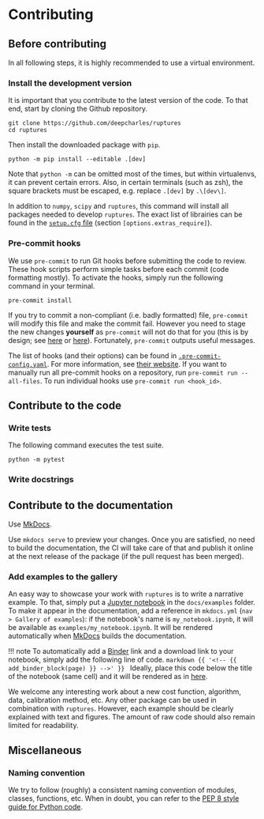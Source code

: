 # Contributing


## Before contributing

In all following steps, it is highly recommended to use a virtual environment.

### Install the development version

It is important that you contribute to the latest version of the code.
To that end, start by cloning the Github repository.

```
git clone https://github.com/deepcharles/ruptures
cd ruptures
```

Then install the downloaded package with `pip`.

```
python -m pip install --editable .[dev]
```

Note that `python -m` can be omitted most of the times, but within virtualenvs, it can prevent certain errors.
Also, in certain terminals (such as zsh), the square brackets must be escaped, e.g. replace `.[dev]` by `.\[dev\]`.

In addition to `numpy`, `scipy` and `ruptures`, this command will install all packages needed to develop `ruptures`.
The exact list of librairies can be found in the [`setup.cfg` file](https://github.com/deepcharles/ruptures/blob/master/setup.cfg) (section `[options.extras_require]`).

### Pre-commit hooks

We use `pre-commit` to run Git hooks before submitting the code to review.
These hook scripts perform simple tasks before each commit (code formatting mostly).
To activate the hooks, simply run the following command in your terminal.

```
pre-commit install
```


If you try to commit a non-compliant (i.e. badly formatted) file, `pre-commit` will modify this file and make the commit fail.
However you need to stage the new changes **yourself** as `pre-commit` will not do that for you (this is by design; see [here](https://github.com/pre-commit/pre-commit/issues/806) or [here](https://github.com/pre-commit/pre-commit/issues/747)).
Fortunately, `pre-commit` outputs useful messages.

The list of hooks (and their options) can be found in [`.pre-commit-config.yaml`](https://github.com/deepcharles/ruptures/blob/master/.pre-commit-config.yaml).
For more information, see [their website](https://pre-commit.com/).
If you want to manually run all pre-commit hooks on a repository, run `pre-commit run --all-files`. To run individual hooks use `pre-commit run <hook_id>`.

## Contribute to the code

### Write tests

The following command executes the test suite.

```
python -m pytest
```

### Write docstrings

## Contribute to the documentation

Use [MkDocs](https://www.mkdocs.org/).

Use `mkdocs serve` to preview your changes.
Once you are satisfied, no need to build the documentation, the CI will take care of that and publish it online at the next release of the package (if the pull request has been merged).

### Add examples to the gallery

An easy way to showcase your work with `ruptures` is to write a narrative example.
To that, simply put a [Jupyter notebook](https://jupyter.org/) in the `docs/examples` folder.
To make it appear in the documentation, add a reference in `mkdocs.yml` (`nav > Gallery of examples`): if the notebook's name is `my_notebook.ipynb`, it will be available as `examples/my_notebook.ipynb`.
It will be rendered automatically when [MkDocs](https://www.mkdocs.org/) builds the documentation.

!!! note
    To automatically add a [Binder](https://mybinder.org/v2/gh/deepcharles/ruptures/master) link and a download link to your notebook, simply add the following line of code.
    ```markdown
    {{ '<!-- {{ add_binder_block(page) }} -->' }}
    ```
    Ideally, place this code below the title of the notebook (same cell) and it will be rendered as in [here](examples/kernel-cpd-performance-comparison.ipynb).

We welcome any interesting work about a new cost function, algorithm, data, calibration method, etc.
Any other package can be used in combination with `ruptures`.
However, each example should be clearly explained with text and figures.
The amount of raw code should also remain limited for readability.


## Miscellaneous

### Naming convention

We try to follow (roughly) a consistent naming convention of modules, classes, functions, etc.
When in doubt, you can refer to the [PEP 8 style guide for Python code](https://www.python.org/dev/peps/pep-0008/#naming-conventions).
